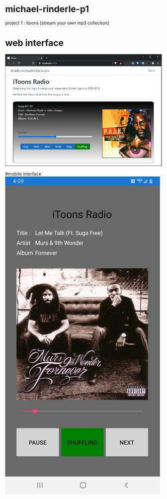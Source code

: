 # michael-rinderle-p1
project 1 : itoons [stream your own mp3 collection]

# web interface
![Screenshot](screenshot.png)

#mobile interface
![Screenshot](screenshot-mobile.png)

